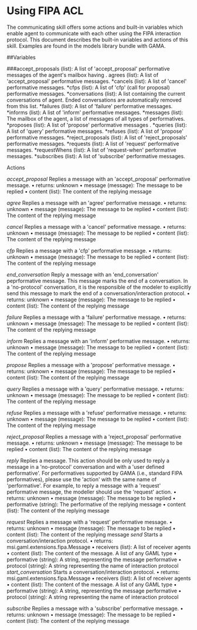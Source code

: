 
# Using FIPA ACL


The communicating skill offers some actions and built-in variables which enable agent to communicate with each other using the FIPA interaction protocol. This document describes the built-in variables and actions of this skill. Examples are found in the models library bundle with GAMA.

##Variables

###accept_proposals (list): 
A list of 'accept_proposal' performative messages of the agent's mailbox having .
agrees (list): A list of 'accept_proposal' performative messages.
*cancels (list): A list of 'cancel' performative messages.
*cfps (list): A list of 'cfp' (call for proposal) performative messages.
*conversations (list): A list containing the current conversations of agent. Ended conversations
are automatically removed from this list.
*failures (list): A list of 'failure' performative messages.
*informs (list): A list of 'inform' performative messages.
*messages (list): The mailbox of the agent, a list of messages of all types of performatives.
*proposes (list): A list of 'propose' performative messages .
*queries (list): A list of 'query' performative messages.
*refuses (list): A list of 'propose' performative messages.
*reject_proposals (list): A list of 'reject_proposals' performative messages.
*requests (list): A list of 'request' performative messages.
*requestWhens (list): A list of 'request-when' performative messages.
*subscribes (list): A list of 'subscribe' performative messages.

Actions

*accept_proposal*
Replies a message with an 'accept_proposal' performative message.
• returns: unknown
• message (message): The message to be replied
• content (list): The content of the replying message


*agree*
Replies a message with an 'agree' performative message.
• returns: unknown
• message (message): The message to be replied
• content (list): The content of the replying message

*cancel*
Replies a message with a 'cancel' peformative message.
• returns: unknown
• message (message): The message to be replied
• content (list): The content of the replying message

*cfp*
Replies a message with a 'cfp' performative message.
• returns: unknown
• message (message): The message to be replied
• content (list): The content of the replying message

*end_conversation*
Reply a message with an 'end_conversation' peprformative message. This message marks the end of a conversation. In a 'no-protocol' conversation, it is the responsible of the modeler to explicitly send this message to mark the end of a conversation/interaction protocol.
• returns: unknown
• message (message): The message to be replied
• content (list): The content of the replying message

*failure*
Replies a message with a 'failure' performative message.
• returns: unknown
• message (message): The message to be replied
• content (list): The content of the replying message

*inform*
Replies a message with an 'inform' performative message.
• returns: unknown
• message (message): The message to be replied
• content (list): The content of the replying message

*propose*
Replies a message with a 'propose' performative message.
• returns: unknown
• message (message): The message to be replied
• content (list): The content of the replying message

*query*
Replies a message with a 'query' performative message.
• returns: unknown
• message (message): The message to be replied
• content (list): The content of the replying message

*refuse*
Replies a message with a 'refuse' performative message.
• returns: unknown
• message (message): The message to be replied
• content (list): The content of the replying message

*reject_proposal*
Replies a message with a 'reject_proposal' performative message.
• returns: unknown
• message (message): The message to be replied
• content (list): The content of the replying message

*reply*
Replies a message. This action should be only used to reply a message in a 'no-protocol' conversation and with a 'user defined performative'. For performatives supported by GAMA (i.e., standard FIPA performatives), please use the 'action' with the same name of 'performative'. For example, to reply a message with a 'request' performative message, the modeller should use the 'request' action.
• returns: unknown
• message (message): The message to be replied
• performative (string): The performative of the replying message
• content (list): The content of the replying message

*request*
Replies a message with a 'request' performative message.
• returns: unknown
• message (message): The message to be replied
• content (list): The content of the replying message
*send*
Starts a conversation/interaction protocol.
• returns: msi.gaml.extensions.fipa.Message
• receivers (list): A list of receiver agents
• content (list): The content of the message. A list of any GAML type
• performative (string): A string, representing the message performative
• protocol (string): A string representing the name of interaction protocol
*start_conversation*
Starts a conversation/interaction protocol.
• returns: msi.gaml.extensions.fipa.Message
• receivers (list): A list of receiver agents
• content (list): The content of the message. A list of any GAML type
• performative (string): A string, representing the message performative
• protocol (string): A string representing the name of interaction protocol

*subscribe*
Replies a message with a 'subscribe' performative message.
• returns: unknown
• message (message): The message to be replied
• content (list): The content of the replying message